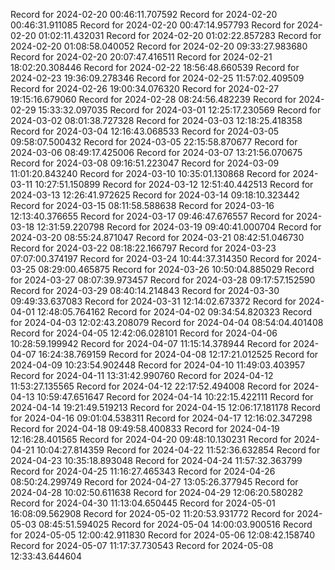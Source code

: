 
Record for 2024-02-20 00:46:11.707592
Record for 2024-02-20 00:46:31.911085
Record for 2024-02-20 00:47:14.957793
Record for 2024-02-20 01:02:11.432031
Record for 2024-02-20 01:02:22.857283
Record for 2024-02-20 01:08:58.040052
Record for 2024-02-20 09:33:27.983680
Record for 2024-02-20 20:07:47.416511
Record for 2024-02-21 18:02:20.308446
Record for 2024-02-22 18:56:48.660539
Record for 2024-02-23 19:36:09.278346
Record for 2024-02-25 11:57:02.409509
Record for 2024-02-26 19:00:34.076320
Record for 2024-02-27 19:15:16.679060
Record for 2024-02-28 08:24:56.482239
Record for 2024-02-29 15:33:32.097035
Record for 2024-03-01 12:25:17.230569
Record for 2024-03-02 08:01:38.727328
Record for 2024-03-03 12:18:25.418358
Record for 2024-03-04 12:16:43.068533
Record for 2024-03-05 09:58:07.500432
Record for 2024-03-05 22:15:58.870677
Record for 2024-03-06 08:49:17.425006
Record for 2024-03-07 13:21:56.070675
Record for 2024-03-08 09:16:51.223047
Record for 2024-03-09 11:01:20.843240
Record for 2024-03-10 10:35:01.130868
Record for 2024-03-11 10:27:51.150899
Record for 2024-03-12 12:51:40.442513
Record for 2024-03-13 12:26:41.972625
Record for 2024-03-14 09:18:10.323442
Record for 2024-03-15 08:11:58.588638
Record for 2024-03-16 12:13:40.376655
Record for 2024-03-17 09:46:47.676557
Record for 2024-03-18 12:31:59.220798
Record for 2024-03-19 09:40:41.000704
Record for 2024-03-20 08:55:24.871047
Record for 2024-03-21 08:42:51.046730
Record for 2024-03-22 08:18:22.166797
Record for 2024-03-23 07:07:00.374197
Record for 2024-03-24 10:44:37.314350
Record for 2024-03-25 08:29:00.465875
Record for 2024-03-26 10:50:04.885029
Record for 2024-03-27 08:07:39.973457
Record for 2024-03-28 09:17:57.152590
Record for 2024-03-29 08:40:14.214843
Record for 2024-03-30 09:49:33.637083
Record for 2024-03-31 12:14:02.673372
Record for 2024-04-01 12:48:05.764162
Record for 2024-04-02 09:34:54.820323
Record for 2024-04-03 12:02:43.208079
Record for 2024-04-04 08:54:04.401408
Record for 2024-04-05 12:42:06.028101
Record for 2024-04-06 10:28:59.199942
Record for 2024-04-07 11:15:14.378944
Record for 2024-04-07 16:24:38.769159
Record for 2024-04-08 12:17:21.012525
Record for 2024-04-09 10:23:54.902448
Record for 2024-04-10 11:49:03.403957
Record for 2024-04-11 13:31:42.990760
Record for 2024-04-12 11:53:27.135565
Record for 2024-04-12 22:17:52.494008
Record for 2024-04-13 10:59:47.651647
Record for 2024-04-14 10:22:15.422111
Record for 2024-04-14 19:21:49.519213
Record for 2024-04-15 12:06:17.181178
Record for 2024-04-16 09:01:04.538311
Record for 2024-04-17 12:16:02.347298
Record for 2024-04-18 09:49:58.400833
Record for 2024-04-19 12:16:28.401565
Record for 2024-04-20 09:48:10.130231
Record for 2024-04-21 10:04:27.814359
Record for 2024-04-22 11:52:36.632854
Record for 2024-04-23 10:35:18.893048
Record for 2024-04-24 11:57:32.363799
Record for 2024-04-25 11:16:27.465343
Record for 2024-04-26 08:50:24.299749
Record for 2024-04-27 13:05:26.377945
Record for 2024-04-28 10:02:50.611638
Record for 2024-04-29 12:06:20.580282
Record for 2024-04-30 11:13:04.650445
Record for 2024-05-01 16:08:09.562908
Record for 2024-05-02 11:20:53.931772
Record for 2024-05-03 08:45:51.594025
Record for 2024-05-04 14:00:03.900516
Record for 2024-05-05 12:00:42.911830
Record for 2024-05-06 12:08:42.158740
Record for 2024-05-07 11:17:37.730543
Record for 2024-05-08 12:33:43.644604